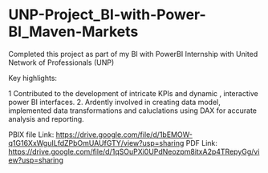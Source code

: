 # UNP-Project_BI-with-Power-BI_Maven-Markets

Completed this project as part of my BI with PowerBI Internship with United Network of Professionals (UNP)

Key highlights:

1 Contributed to the development of intricate KPIs and dynamic , interactive power BI interfaces.
2. Ardently involved in creating data model, implemented data transformations and caluclations using DAX for accurate analysis and reporting.

PBIX file Link: https://drive.google.com/file/d/1bEMOW-q1G16XxWguILfdZPbOmUAUfGTY/view?usp=sharing
PDF Link: https://drive.google.com/file/d/1qSOuPXi0UPdNeozpm8itxA2p4TRepyGg/view?usp=sharing
